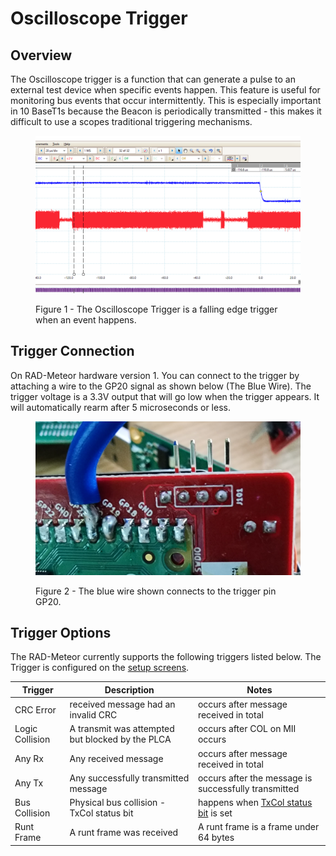 # Oscilloscope Trigger

## Overview

The Oscilloscope trigger is a function that can generate a pulse to an external test device when specific events happen. This feature is useful for monitoring bus events that occur intermittently. This is especially important in 10 BaseT1s because the Beacon is periodically transmitted - this makes it difficult to use a scopes traditional triggering mechanisms.

<figure><img src=".gitbook/assets/scopetrig.png" alt=""><figcaption><p>Figure 1 - The Oscilloscope Trigger is a falling edge trigger when an event happens.</p></figcaption></figure>



## Trigger Connection

On RAD-Meteor hardware version 1. You can connect to the trigger by attaching a wire to the GP20 signal as shown below (The Blue Wire). The trigger voltage is a 3.3V output that will go low when the trigger appears. It will automatically rearm after 5 microseconds or less.

<figure><img src=".gitbook/assets/gp20.png" alt=""><figcaption><p>Figure 2 - The blue wire shown connects to the trigger pin GP20.</p></figcaption></figure>

## Trigger Options

The RAD-Meteor currently supports the following triggers listed below. The Trigger is configured on the [setup screens](display-main-screen/display-setup-screens.md).



| Trigger         | Description                                      | Notes                                                        |
| --------------- | ------------------------------------------------ | ------------------------------------------------------------ |
| CRC Error       | received message had an invalid CRC              | occurs after message received in total                       |
| Logic Collision | A transmit was attempted but blocked by the PLCA | occurs after COL on MII occurs                               |
| Any Rx          | Any received message                             | occurs after message received in total                       |
| Any Tx          | Any successfully transmitted message             | occurs after the message is successfully transmitted         |
| Bus Collision   | Physical bus collision - TxCol status bit        | happens when [TxCol status bit](display-main-screen/) is set |
| Runt Frame      | A runt frame was received                        | A runt frame is a frame under 64 bytes                       |
